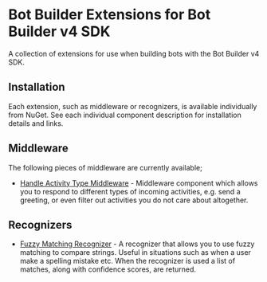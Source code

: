 # Bot Builder Extensions for Bot Builder v4 SDK

A collection of extensions for use when building bots with the Bot Builder v4 SDK.

## Installation

Each extension, such as middleware or recognizers, is available individually from NuGet. See each individual component description for installation details and links.

## Middleware

The following pieces of middleware are currently available;

* [Handle Activity Type Middleware](https://github.com/garypretty/botbuilder-dotnet-extensions/tree/master/libraries/GaryPretty.Bot.Builder.Middleware.HandleActivityType) - Middleware component which allows you to respond to different types of incoming activities, e.g. send a greeting, or even filter out activities you do not care about altogether.


## Recognizers

* [Fuzzy Matching Recognizer](https://github.com/garypretty/botbuilder-dotnet-extensions/tree/master/libraries/GaryPretty.Bot.Builder.Recognizers.FuzzyRecognizer) - A recognizer that allows you to use fuzzy matching to compare strings.  Useful in situations such as when a user make a spelling mistake etc. When the recognizer is used a list of matches, along with confidence scores, are returned.
